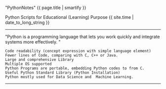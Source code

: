 "PythonNotes" {{ page.title | smartify }}

Python Scripts for Educational (Learning) Purpose {{ site.time | date_to_long_string }}
<hr/>
"Python is a programming language that lets you work quickly and integrate systems more effectively. "

    Code readability (concept expression with simple language element)
    Fewer lines of Code, comparing with C, C++ or Java.
    Large and comprehensive Library
    Multiple OS supported
    Python Programs are portable, embedding Python codes to from C.
    Useful Python Standard Library (Python Installation)
    Python mostly used for Data Science and  Machine Learning.
    
<hr/>
